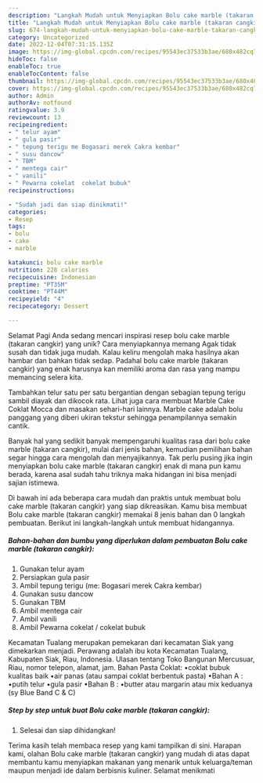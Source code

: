 ```yaml
---
description: "Langkah Mudah untuk Menyiapkan Bolu cake marble (takaran cangkir) yang Lezat, Sempurna"
title: "Langkah Mudah untuk Menyiapkan Bolu cake marble (takaran cangkir) yang Lezat, Sempurna"
slug: 674-langkah-mudah-untuk-menyiapkan-bolu-cake-marble-takaran-cangkir-yang-lezat-sempurna
category: Uncategorized
date: 2022-12-04T07:31:15.135Z
image: https://img-global.cpcdn.com/recipes/95543ec37533b3ae/680x482cq70/bolu-cake-marble-takaran-cangkir-foto-resep-utama.jpg
hideToc: false
enableToc: true
enableTocContent: false
thumbnail: https://img-global.cpcdn.com/recipes/95543ec37533b3ae/680x482cq70/bolu-cake-marble-takaran-cangkir-foto-resep-utama.jpg
cover: https://img-global.cpcdn.com/recipes/95543ec37533b3ae/680x482cq70/bolu-cake-marble-takaran-cangkir-foto-resep-utama.jpg
author: Admin
authorAv: notfound
ratingvalue: 3.9
reviewcount: 13
recipeingredient:
- " telur ayam"
- " gula pasir"
- " tepung terigu me Bogasari merek Cakra kembar"
- " susu dancow"
- " TBM"
- " mentega cair"
- " vanili"
- " Pewarna cokelat  cokelat bubuk"
recipeinstructions:

- "Sudah jadi dan siap dinikmati!"
categories:
- Resep
tags:
- bolu
- cake
- marble

katakunci: bolu cake marble 
nutrition: 228 calories
recipecuisine: Indonesian
preptime: "PT35M"
cooktime: "PT44M"
recipeyield: "4"
recipecategory: Dessert

---
```



Selamat Pagi Anda sedang mencari inspirasi resep bolu cake marble (takaran cangkir) yang unik? Cara menyiapkannya memang Agak tidak susah dan tidak juga mudah. Kalau keliru mengolah maka hasilnya akan hambar dan bahkan tidak sedap. Padahal bolu cake marble (takaran cangkir) yang enak harusnya kan memiliki aroma dan rasa yang mampu memancing selera kita.


Tambahkan telur satu per satu bergantian dengan sebagian tepung terigu sambil diayak dan dikocok rata. Lihat juga cara membuat Marble Cake Coklat Mocca dan masakan sehari-hari lainnya. Marble cake adalah bolu panggang yang diberi ukiran tekstur sehingga penampilannya semakin cantik.

Banyak hal yang sedikit banyak mempengaruhi kualitas rasa dari bolu cake marble (takaran cangkir), mulai dari jenis bahan, kemudian pemilihan bahan segar hingga cara mengolah dan menyajikannya. Tak perlu pusing jika ingin menyiapkan bolu cake marble (takaran cangkir) enak di mana pun kamu berada, karena asal sudah tahu triknya maka hidangan ini bisa menjadi sajian istimewa.


Di bawah ini ada beberapa cara mudah dan praktis untuk membuat bolu cake marble (takaran cangkir) yang siap dikreasikan. Kamu bisa membuat Bolu cake marble (takaran cangkir) memakai 8 jenis bahan dan 0 langkah pembuatan. Berikut ini langkah-langkah untuk membuat hidangannya.

<!--inarticleads1-->

##### Bahan-bahan dan bumbu yang diperlukan dalam pembuatan Bolu cake marble (takaran cangkir):

1. Gunakan  telur ayam
1. Persiapkan  gula pasir
1. Ambil  tepung terigu (me: Bogasari merek Cakra kembar)
1. Gunakan  susu dancow
1. Gunakan  TBM
1. Ambil  mentega cair
1. Ambil  vanili
1. Ambil  Pewarna cokelat / cokelat bubuk


Kecamatan Tualang merupakan pemekaran dari kecamatan Siak yang dimekarkan menjadi. Perawang adalah ibu kota Kecamatan Tualang, Kabupaten Siak, Riau, Indonesia. Ulasan tentang Toko Bangunan Mercusuar, Riau, nomor telepon, alamat, jam. Bahan Pasta Coklat: •coklat bubuk kualitas baik •air panas (atau sampai coklat berbentuk pasta) •Bahan A : •putih telur •gula pasir •Bahan B : •butter atau margarin atau mix keduanya (sy Blue Band C &amp; C) 

<!--inarticleads2-->

##### Step by step untuk buat Bolu cake marble (takaran cangkir):


1. Selesai dan siap dihidangkan!



Terima kasih telah membaca resep yang kami tampilkan di sini. Harapan kami, olahan Bolu cake marble (takaran cangkir) yang mudah di atas dapat membantu kamu menyiapkan makanan yang menarik untuk keluarga/teman maupun menjadi ide dalam berbisnis kuliner. Selamat menikmati
